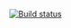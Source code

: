 [![Build status](https://ci.appveyor.com/api/projects/status/hiiyjj39qsy8t4hh?svg=true)](https://ci.appveyor.com/project/razor2246-del/cart)
